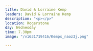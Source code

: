 ```yaml
---
title: David & Lorraine Kemp
leaders: David & Lorraine Kemp
description: "<p></p>"
location: Rogerstone
day: Wednesday
time: 7.30pm
image: "/v1631719416/Kemps_naoz3j.png"

---
```

